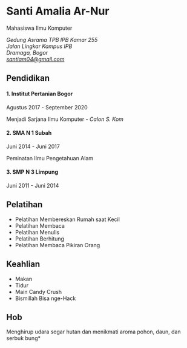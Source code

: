 # Santi Amalia Ar-Nur

Mahasiswa Ilmu Komputer

*Gedung Asrama TPB IPB Kamar 255*<br>
*Jalan Lingkar Kampus IPB*<br>
*Dramaga, Bogor*<br>
*santiam04@gmail.com*

## Pendidikan

#### 1. Institut Pertanian Bogor

Agustus 2017 - September 2020

Menjadi Sarjana Ilmu Komputer - *Calon S. Kom*

#### 2. SMA N 1 Subah

Juni 2014 - Juni 2017

Peminatan Ilmu Pengetahuan Alam

#### 3. SMP N 3 Limpung

Juni 2011 - Juni 2014

## Pelatihan
- Pelatihan Membereskan Rumah saat Kecil
- Pelatihan Membaca
- Pelatihan Menulis
- Pelatihan Berhitung
- Pelatihan Membaca Pikiran Orang

## Keahlian
* Makan
* Tidur
* Main Candy Crush
* Bismillah Bisa nge-Hack

## Hob
Menghirup udara segar hutan dan menikmati aroma pohon, daun, dan serbuk bung*
